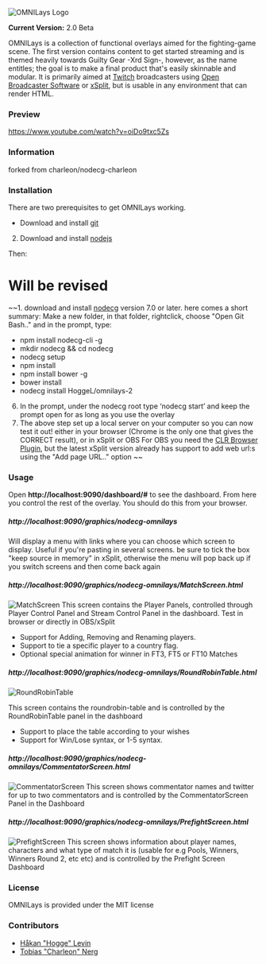 ![OMNILays Logo](http://i.imgur.com/qqTP9P6.png?1)

**Current Version:** 2.0 Beta

OMNILays is a collection of functional overlays aimed for the fighting-game scene. The first version contains content
to get started streaming and is themed heavily towards Guilty Gear -Xrd Sign-, however, as the name entitles; the goal
is to make a final product that's easily skinnable and modular.
It is primarily aimed at [Twitch](http://twitch.tv) broadcasters using [Open Broadcaster Software](https://obsproject.com/) or 
[xSplit](https://www.xsplit.com/), but is usable in any environment that can render HTML.
### Preview
https://www.youtube.com/watch?v=oiDo9txc5Zs

### Information
forked from charleon/nodecg-charleon

### Installation
There are two prerequisites to get OMNILays working.
* Download and install [git](https://git-scm.com/)
2. Download and install [nodejs](https://nodejs.org/en/)

Then:
# Will be revised
~~1. download and install [nodecg](http://nodecg.com/) version 7.0 or later. here comes a short summary: 
Make a new folder, in that folder, rightclick, choose "Open Git Bash.." and in the prompt, type:
   * npm install nodecg-cli -g 
   * mkdir nodecg && cd nodecg 
   * nodecg setup
   * npm install
   * npm install bower -g
   * bower install
   * nodecg install HoggeL/omnilays-2
6. In the prompt, under the nodecg root type ‘nodecg start’ and keep the prompt open for as long as you use the overlay
7. The above step set up a local server on your computer so you can now test it out! either in your browser (Chrome is the only one that gives the CORRECT result), or in xSplit or OBS
For OBS you need the [CLR Browser Plugin](https://obsproject.com/forum/resources/clr-browser-source-plugin.22/), but the latest xSplit version already has support to add web url:s using the "Add page URL.." option
~~
### Usage
Open **http://localhost:9090/dashboard/#** to see the dashboard. From here you control the rest of the overlay. You should do this from your browser.
##### http://localhost:9090/graphics/nodecg-omnilays
Will display a menu with links where you can choose which screen to display. Useful if you're pasting in several screens. be sure to tick the box "keep source in memory" in xSplit, otherwise the menu will pop back up if you switch screens and then come back again
##### http://localhost:9090/graphics/nodecg-omnilays/MatchScreen.html 
![MatchScreen](http://i.imgur.com/rnpHY7I.png)
This screen contains the Player Panels, controlled through Player Control Panel and Stream Control Panel in the dashboard. Test in browser or directly in OBS/xSplit
* Support for Adding, Removing and Renaming players.
* Support to tie a specific player to a country flag.
* Optional special animation for winner in FT3, FT5 or FT10 Matches

##### http://localhost:9090/graphics/nodecg-omnilays/RoundRobinTable.html
![RoundRobinTable](http://i.imgur.com/YMHcxRE.png)

This screen contains the roundrobin-table and is controlled by the RoundRobinTable panel in the dashboard
* Support to place the table according to your wishes
* Support for Win/Lose syntax, or 1-5 syntax.

##### http://localhost:9090/graphics/nodecg-omnilays/CommentatorScreen.html
![CommentatorScreen](http://i.imgur.com/eJPFoiD.png)
This screen shows commentator names and twitter for up to two commentators and is controlled by the CommentatorScreen Panel in the Dashboard

##### http://localhost:9090/graphics/nodecg-omnilays/PrefightScreen.html
![PrefightScreen](http://i.imgur.com/TodC4Lf.png)
This screen shows information about player names, characters and what type of match it is (usable for e.g Pools, Winners, Winners Round 2, etc etc) and is controlled by the Prefight Screen Dashboard

### License
OMNILays is provided under the MIT license

### Contributors
* [Håkan "Hogge" Levin](http://hoggel.github.io)
* [Tobias "Charleon" Nerg](http://twitch.tv/sethcharleon)
